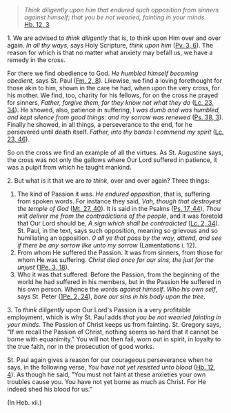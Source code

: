 
> _Think diligently upon him that endured such opposition from sinners against himself; that you be not wearied, fainting in your minds._  
[Hb. 12, 3](https://vulgata.online/bible/Hb.12?ed=DR2&vfn=DR2.Hb.12.3:vs)

1\. We are advised to _think diligently_ that is, to think upon Him over and over again. _In all thy ways_, says Holy Scripture, _think upon him_ ([Pv. 3, 6](https://vulgata.online/bible/Pv.3?ed=DR2&vfn=DR2.Pv.3.6:vs)). The reason for which is that no matter what anxiety may befall us, we have a remedy in the cross.

For there we find obedience to God. _He humbled himself becoming obedient_, says St. Paul ([Fm. 2, 8](https://vulgata.online/bible/Fm.2?ed=DR2&vfn=DR2.Fm.2.8:vs)). Likewise, we find a loving forethought for those akin to him, shown in the care he had, when upon the very cross, for his mother. We find, too, charity for his fellows, for on the cross he prayed for sinners, _Father, forgive them, for they know not what they do_ ([Lc. 23, 34](https://vulgata.online/bible/Lc.23?ed=DR2&vfn=DR2.Lc.23.34:vs)). He showed, also, patience in suffering, I _was dumb and was humbled, and kept silence from good things: and my sorrow was renewed_ ([Ps. 38, 3](https://vulgata.online/bible/Ps.38?ed=DR2&vfn=DR2.Ps.38.3:vs)). Finally he showed, in all things, a perseverance to the end, for he persevered until death itself. _Father, into thy bands I commend my spirit_ ([Lc. 23, 46](https://vulgata.online/bible/Lc.23?ed=DR2&vfn=DR2.Lc.23.46:vs)).

So on the cross we find an example of all the virtues. As St. Augustine says, the cross was not only the gallows where Our Lord suffered in patience, it was a pulpit from which he taught mankind.

2\. But what is it that we are *to think*, over and over again? Three things:

1. The kind of Passion it was. _He endured opposition_, that is, suffering from spoken words. For instance they said, _Vah, though that destroyest the temple of God_ ([Mt. 27, 40](https://vulgata.online/bible/Mt.27?ed=DR2&vfn=DR2.Mt.27.40:vs)). It is said in the Psalms ([Ps. 17, 44](https://vulgata.online/bible/Ps.17?ed=DR2&vfn=DR2.Ps.17.44:vs)), _Thou wilt deliver me from the contradictions of the people_, and it was foretold that Our Lord should be, _A sign which shall be contradicted_ ([Lc. 2, 34](https://vulgata.online/bible/Lc.2?ed=DR2&vfn=DR2.Lc.2.34:vs)). St. Paul, in the text, says such opposition, meaning so grievous and so humiliating an opposition. _0 all ye that pass by the way, attend, and see if there be any sorrow like unto my sorrow_ (Lamentations i. 12).
2. From whom He suffered the Passion. It was from sinners, from those for whom He was suffering. _Christ died once for our sins, the just for the unjust_ ([1Pe. 3, 18](https://vulgata.online/bible/1Pe.3?ed=DR2&vfn=DR2.1Pe.3.18:vs)).
3. Who it was that suffered. Before the Passion, from the beginning of the world he had suffered in his members, but in the Passion He suffered in his own person. Whence the words _against himself_. _Who his own self_, says St. Peter ([1Pe. 2, 24](https://vulgata.online/bible/1Pe.2?ed=DR2&vfn=DR2.1Pe.2.24:vs)), _bore our sins in his body upon the tree_.

3\. To _think diligently_ upon Our Lord's Passion is a very profitable employment, which is why St. Paul adds _that you be not wearied fainting in your minds_. The Passion of Christ keeps us from fainting. St. Gregory says, "If we recall the Passion of Christ, nothing seems so hard that it cannot be borne with equanimity." You will not then fail, worn out in spirit, in loyalty to the true faith, nor in the prosecution of good works.

St. Paul again gives a reason for our courageous perseverance when he says, in the following verse, _You have not yet resisted unto blood_ ([Hb. 12, 4](https://vulgata.online/bible/Hb.12?ed=DR2&vfn=DR2.Hb.12.4:vs)). As though he said, "You must not faint at these anxieties your own troubles cause you. You have not yet borne as much as Christ. For He indeed shed his blood for us."

(In Heb. xii.)

